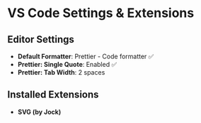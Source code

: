 # VS Code Settings & Extensions

## Editor Settings
- **Default Formatter**: Prettier - Code formatter ✅  
- **Prettier: Single Quote**: Enabled ✅  
- **Prettier: Tab Width**: 2 spaces  

## Installed Extensions
- **SVG (by Jock)**
